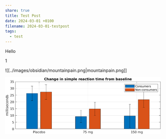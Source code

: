 ```yaml
---
share: true
title: Test Post
date: 2024-03-01 +0100
filename: 2024-03-01-testpost
tags:
  - test
---
```


Hello


1

![[../images/obsidian/mountainpain.png|mountainpain.png]]


![mountainpain](../images/obsidian/Bild1.png)